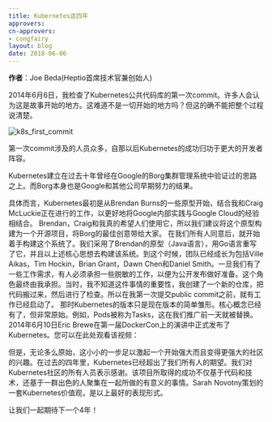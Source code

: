 ```yaml
---
title: Kubernetes这四年
approvers:
cn-approvers:
- congfairy
layout: blog
date: 2018-06-06
---
```


<!--
**Author**: Joe Beda (CTO and Founder, Heptio)

On June 6, 2014 I checked in the [first commit](https://github.com/kubernetes/kubernetes/commit/2c4b3a562ce34cddc3f8218a2c4d11c7310e6d56) of what would become the public repository for Kubernetes. Many would assume that is where the story starts. It is the beginning of history, right? But that really doesn’t tell the whole story.
-->

**作者**：Joe Beda(Heptio首席技术官兼创始人)

2014年6月6日，我检查了Kubernetes公共代码库的第一次commit。许多人会认为这是故事开始的地方。这难道不是一切开始的地方吗？但这的确不能把整个过程说清楚。

![k8s_first_commit](/images/blog/2018-06-06-4-years-of-k8s/k8s-first-commit.png)

<!--
The cast leading up to that commit was large and the success for Kubernetes since then is owed to an ever larger cast.

Kubernetes was built on ideas that had been proven out at Google over the previous ten years with Borg. And Borg, itself, owed its existence to even earlier efforts at Google and beyond.

Concretely, Kubernetes started as some prototypes from Brendan Burns combined with ongoing work from me and Craig McLuckie to better align the internal Google experience with the Google Cloud experience. Brendan, Craig, and I really wanted people to use this, so we made the case to build out this prototype as an open source project that would bring the best ideas from Borg out into the open.

After we got the nod, it was time to actually build the system.  We took Brendan’s prototype (in Java), rewrote it in Go, and built just enough to get the core ideas across.  By this time the team had grown to include Ville Aikas, Tim Hockin, Brian Grant, Dawn Chen and Daniel Smith.  Once we had something working, someone had to sign up to clean things up to get it ready for public launch.  That ended up being me. Not knowing the significance at the time, I created a new repo, moved things over, and checked it in.  So while I have the first public commit to the repo, there was work underway well before that.

The version of Kubernetes at that point was really just a shadow of what it was to become.  The core concepts were there but it was very raw.  For example, Pods were called Tasks.  That was changed a day before we went public.  All of this led up to the public announcement of Kubernetes on June 10th, 2014 in a keynote from Eric Brewer at the first DockerCon.  You can watch that video here:
-->

第一次commit涉及的人员众多，自那以后Kubernetes的成功归功于更大的开发者阵容。

Kubernetes建立在过去十年曾经在Google的Borg集群管理系统中验证过的思路之上。而Borg本身也是Google和其他公司早期努力的结果。

具体而言，Kubernetes最初是从Brendan Burns的一些原型开始，结合我和Craig McLuckie正在进行的工作，以更好地将Google内部实践与Google Cloud的经验相结合。 Brendan，Craig和我真的希望人们使用它，所以我们建议将这个原型构建为一个开源项目，将Borg的最佳创意带给大家。
在我们所有人同意后，就开始着手构建这个系统了。我们采用了Brendan的原型（Java语言），用Go语言重写了它，并且以上述核心思想去构建该系统。到这个时候，团队已经成长为包括Ville Aikas，Tim Hockin，Brian Grant，Dawn Chen和Daniel Smith。一旦我们有了一些工作需求，有人必须承担一些脱敏的工作，以便为公开发布做好准备。这个角色最终由我承担。当时，我不知道这件事情的重要性，我创建了一个新的仓库，把代码搬过来，然后进行了检查。所以在我第一次提交public commit之前，就有工作已经启动了。
那时Kubernetes的版本只是现在版本的简单雏形。核心概念已经有了，但非常原始。例如，Pods被称为Tasks，这在我们推广前一天就被替换。2014年6月10日Eric Brewe在第一届DockerCon上的演讲中正式发布了Kubernetes。您可以在此处观看该视频：

<!--
<center><iframe width="560" height="315" src="https://www.youtube.com/embed/YrxnVKZeqK8" frameborder="0" allow="autoplay; encrypted-media" allowfullscreen></iframe></center>  


But, however raw, that modest start was enough to pique the interest of a community that started strong and has only gotten stronger.  Over the past four years Kubernetes has exceeded the expectations of all of us that were there early on. We owe the Kubernetes community a huge debt.  The success the project has seen  is based not just on code and technology but also the way that an amazing group of people have come together to create something special.  The best expression of this is the [set of Kubernetes values](https://github.com/kubernetes/steering/blob/master/values.md) that Sarah Novotny helped curate.

Here is to another 4 years and beyond! 🎉🎉🎉
-->

但是，无论多么原始，这小小的一步足以激起一个开始强大而且变得更强大的社区的兴趣。在过去的四年里，Kubernetes已经超出了我们所有人的期望。我们对Kubernetes社区的所有人员表示感谢。该项目所取得的成功不仅基于代码和技术，还基于一群出色的人聚集在一起所做的有意义的事情。Sarah Novotny策划的一套Kubernetes价值观，是以上最好的表现形式。

让我们一起期待下一个4年！
